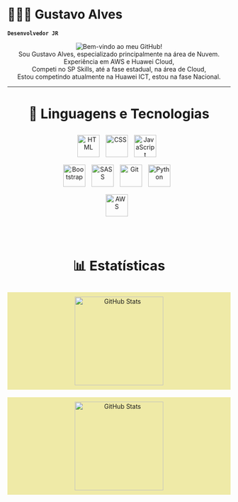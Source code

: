 # 👨🏻‍💻 Gustavo Alves

**`Desenvolvedor JR`**

<div align="center">
    <img src="https://readme-typing-svg.demolab.com?font=Fira+Code&size=49&duration=4000&pause=1000&color=efeaa7&width=700&height=100&lines=Bem-vindo+ao+meu+GitHub!" alt="Bem-vindo ao meu GitHub!"/>
</div>

<div align="center">
  Sou Gustavo Alves, especializado principalmente na área de Nuvem. Experiência em AWS e Huawei Cloud, 
</div>
<div align="center">
  Competi no SP Skills, até a fase estadual, na área de Cloud, 
</div>
<div align="center">
  Estou competindo atualmente na Huawei ICT, estou na fase Nacional.
</div>

---

<div align="center">
  <h3 style="font-weight: bold; font-size: 30px;">🤖 Linguagens e Tecnologias</h3>
</div>

<div align="center">
<img 
      alt="HTML"
      title="HTML" 
      width="50px" 
      style="padding-right: 10px;" 
      src="https://cdn.jsdelivr.net/gh/devicons/devicon@latest/icons/html5/html5-original.svg" 
  />
<img 
      alt="CSS" 
      title="CSS"
      width="50px" 
      style="padding-right: 10px;" 
      src="https://cdn.jsdelivr.net/gh/devicons/devicon@latest/icons/css3/css3-original.svg" 
  />
<img 
      alt="JavaScript" 
      title="JavaScript"
      width="50px" 
      style="padding-right: 10px;" 
      src="https://cdn.jsdelivr.net/gh/devicons/devicon@latest/icons/javascript/javascript-original.svg" 
  />

<img 
      alt="Bootstrap"
      title="Bootstrap" 
      width="50px" 
      style="padding-right: 10px;" 
      src="https://cdn.jsdelivr.net/gh/devicons/devicon@latest/icons/bootstrap/bootstrap-original.svg" 
  />
<img 
      alt="SASS" 
      title="SASS"
      width="50px" 
      style="padding-right: 10px;" 
      src="https://cdn.jsdelivr.net/gh/devicons/devicon@latest/icons/sass/sass-original.svg" 
  />
<img 
      alt="Git" 
      title="Git"
      width="50px" 
      style="padding-right: 10px;" 
      src="https://cdn.jsdelivr.net/gh/devicons/devicon@latest/icons/git/git-original.svg" 
  />
<img 
      alt="Python" 
      title="Python"
      width="50px" 
      style="padding-right: 10px;" 
      src="https://cdn.jsdelivr.net/gh/devicons/devicon@latest/icons/python/python-original.svg" 
  />

<img 
    alt="AWS"
    title="AWS"
    width="50px"
    style="padding-right: 10px;" 
    src="https://hermes.dio.me/articles/cover/4476ef21-b511-4d40-b7cc-1e1383760600.png"
      />
      

      
</div>

<br/>
<br/>

<div align="center">
  <h3 style="font-weight: bold; font-size: 30px;">📊 Estatísticas</h3>
</div>

<div align="center" style="background-color: #efeaa7; padding: 10px;">
  <img 
    align="center" 
    alt="GitHub Stats" 
    height="200" 
    src="https://github-readme-stats.vercel.app/api?username=gualvesx&show_icons=true&theme=tokyonight&include_all_commits=true&locale=pt-br" 
  />
</div>
<br/>
<div align="center" style="background-color: #efeaa7; padding: 10px;">
  <img 
    align="center" 
    alt="GitHub Stats" 
    height="200" 
    src="https://github-readme-stats.vercel.app/api/top-langs/?username=gualvesx&theme=tokyonight&layout=compact&custom_title=Tecnologias&langs_count=9" 
  />
</div>
